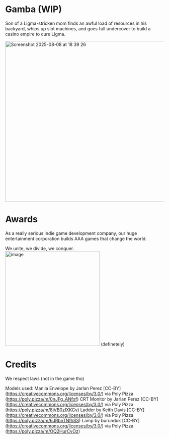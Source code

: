 # Gamba (WIP)

Son of a Ligma-stricken mom finds an awful load of resources in his backyard, whips up slot machines, and goes full undercover to build a casino empire to cure Ligma.


<img width="1483" height="508" alt="Screenshot 2025-08-08 at 18 39 26" src="https://github.com/user-attachments/assets/0c09a751-8d00-41b8-b5c4-e1ffb6ce43a0" />

# Awards
As a really serious indie game development company, our huge entertainment corporation builds AAA games that change the world. 


We unite, we divide, we conquer.
<img width="300" height="300" alt="image" src="https://github.com/user-attachments/assets/c11a1381-9a8e-40dc-a6f1-aca00137816b" /> (definetely)

# Credits
We respect laws (not in the game tho)

Models used:
Manila Envelope by Jarlan Perez [CC-BY] (https://creativecommons.org/licenses/by/3.0/) via Poly Pizza (https://poly.pizza/m/0nJFg_ANfxf)
CRT Monitor by Jarlan Perez [CC-BY] (https://creativecommons.org/licenses/by/3.0/) via Poly Pizza (https://poly.pizza/m/8jVB0zIXKCv)
Ladder by Keith Davis [CC-BY] (https://creativecommons.org/licenses/by/3.0/) via Poly Pizza (https://poly.pizza/m/6JRbnTNfhSS)
Lamp by burunduk [CC-BY] (https://creativecommons.org/licenses/by/3.0/) via Poly Pizza (https://poly.pizza/m/OQ2HurCvOz)